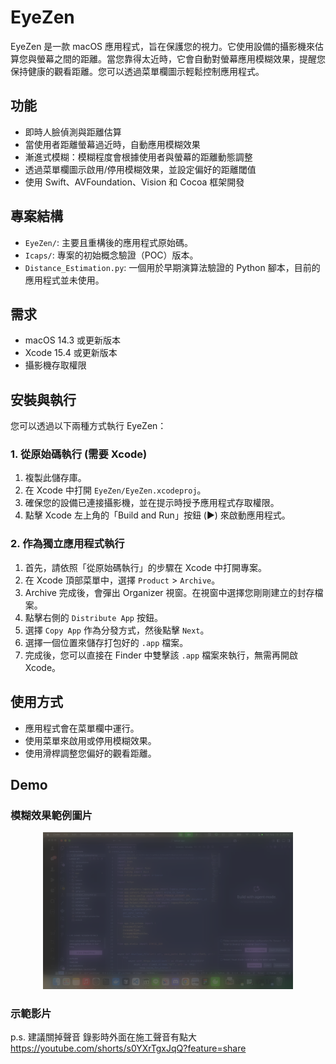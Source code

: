 # EyeZen

EyeZen 是一款 macOS 應用程式，旨在保護您的視力。它使用設備的攝影機來估算您與螢幕之間的距離。當您靠得太近時，它會自動對螢幕應用模糊效果，提醒您保持健康的觀看距離。您可以透過菜單欄圖示輕鬆控制應用程式。

## 功能

-   即時人臉偵測與距離估算
-   當使用者距離螢幕過近時，自動應用模糊效果
-   漸進式模糊：模糊程度會根據使用者與螢幕的距離動態調整
-   透過菜單欄圖示啟用/停用模糊效果，並設定偏好的距離閾值
-   使用 Swift、AVFoundation、Vision 和 Cocoa 框架開發

## 專案結構

-   `EyeZen/`: 主要且重構後的應用程式原始碼。
-   `Icaps/`: 專案的初始概念驗證（POC）版本。
-   `Distance_Estimation.py`: 一個用於早期演算法驗證的 Python 腳本，目前的應用程式並未使用。

## 需求

-   macOS 14.3 或更新版本
-   Xcode 15.4 或更新版本
-   攝影機存取權限

## 安裝與執行

您可以透過以下兩種方式執行 EyeZen：

### 1. 從原始碼執行 (需要 Xcode)

1.  複製此儲存庫。
2.  在 Xcode 中打開 `EyeZen/EyeZen.xcodeproj`。
3.  確保您的設備已連接攝影機，並在提示時授予應用程式存取權限。
4.  點擊 Xcode 左上角的「Build and Run」按鈕 (▶️) 來啟動應用程式。

### 2. 作為獨立應用程式執行

1.  首先，請依照「從原始碼執行」的步驟在 Xcode 中打開專案。
2.  在 Xcode 頂部菜單中，選擇 `Product` > `Archive`。
3.  Archive 完成後，會彈出 Organizer 視窗。在視窗中選擇您剛剛建立的封存檔案。
4.  點擊右側的 `Distribute App` 按鈕。
5.  選擇 `Copy App` 作為分發方式，然後點擊 `Next`。
6.  選擇一個位置來儲存打包好的 `.app` 檔案。
7.  完成後，您可以直接在 Finder 中雙擊該 `.app` 檔案來執行，無需再開啟 Xcode。

## 使用方式

-   應用程式會在菜單欄中運行。
-   使用菜單來啟用或停用模糊效果。
-   使用滑桿調整您偏好的觀看距離。

## Demo

### 模糊效果範例圖片
<p align="center">
	<img src="ReadmeSrc/blur-demo.png" alt="blur effect demo picture" width="400"/>
</p>

### 示範影片
p.s. 建議關掉聲音 錄影時外面在施工聲音有點大
https://youtube.com/shorts/s0YXrTgxJqQ?feature=share

